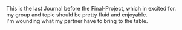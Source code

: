 This is the last Journal before the Final-Project, which in excited for.  
my group and topic should be pretty fluid and enjoyable.  
I'm wounding what my partner have to bring to the table.
